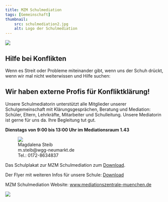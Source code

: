 ```yaml
---
title: MZM Schulmediation
tags: [Gemeinschaft]
thumbnail: 
    src: schulmediation2.jpg
    alt: Logo der Schulmediation
---
```


<img src="/images/schulmediation2.jpg">


<h2>Hilfe bei Konflikten</h2>

<p>Wenn es Streit oder Probleme miteinander gibt,
    wenn uns der Schuh drückt,
    wenn wir mal nicht weiterwissen und Hilfe suchen:
</p>

<h2>Wir haben externe Profis für Konfliktklärung!</h2>

<p>Unsere Schulmediatorin unterstützt alle Mitglieder unserer Schulgemeinschaft
    mit Klärungsgesprächen, Beratung und Mediation: Schüler, Eltern, Lehrkräfte, Mitarbeiter und Schulleitung. Unsere Mediatorin ist gerne für uns da. Ihre Begleitung tut gut.
</p>

<strong>Dienstags von 9:00 bis 13:00 Uhr im Mediationsraum 1.43</strong>

<figure>
    <img src="/images/magdalena_steib.jpg">
    <figcaption>Magdalena Steib<br>
    m.steib@wgg-neumarkt.de<br>
    Tel.: 0172-8634837</figcaption>
</figure>

<p>Das Schulplakat zur MZM Schulmediation zum <a href="/documents/plakat_schulmediation.pdf" target = "_blank">Download</a>.</p>
<p>Der Flyer mit weiteren Infos für unsere Schule: <a href="/documents/flyer_schulmediation.pdf" target = "_blank">Download</a></p>
<p>MZM Schulmediation Website: <a href="https://www.mediationszentrale-muenchen.de/" target="_blank">www.mediationszentrale-muenchen.de</a></p>

<img src="/images/schulmediation.jpg">
